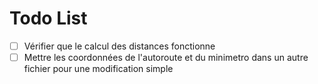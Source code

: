 # Todo List

- [ ] Vérifier que le calcul des distances fonctionne
- [ ] Mettre les coordonnées de l'autoroute et du minimetro dans un autre fichier pour une modification simple